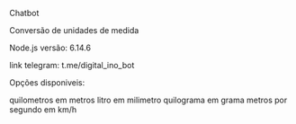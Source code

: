 Chatbot

Conversão de unidades de medida

Node.js versão: 6.14.6 

link telegram: t.me/digital_ino_bot

Opções disponiveis:

quilometros em metros 
litro em milimetro
quilograma em grama
metros por segundo em km/h
